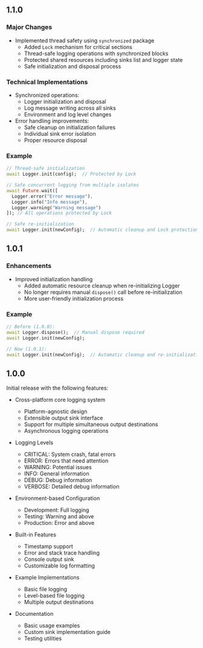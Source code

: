 ## 1.1.0

### Major Changes
- Implemented thread safety using `synchronized` package
  - Added `Lock` mechanism for critical sections
  - Thread-safe logging operations with synchronized blocks
  - Protected shared resources including sinks list and logger state
  - Safe initialization and disposal process

### Technical Implementations
- Synchronized operations:
  - Logger initialization and disposal
  - Log message writing across all sinks
  - Environment and log level changes
- Error handling improvements:
  - Safe cleanup on initialization failures
  - Individual sink error isolation
  - Proper resource disposal

### Example
```dart
// Thread-safe initialization
await Logger.init(config);  // Protected by Lock

// Safe concurrent logging from multiple isolates
await Future.wait([
  Logger.error("Error message"),
  Logger.info("Info message"),
  Logger.warning("Warning message")
]); // All operations protected by Lock

// Safe re-initialization
await Logger.init(newConfig);  // Automatic cleanup and Lock protection
```

## 1.0.1

### Enhancements
- Improved initialization handling
  - Added automatic resource cleanup when re-initializing Logger
  - No longer requires manual `dispose()` call before re-initialization
  - More user-friendly initialization process

### Example
```dart
// Before (1.0.0):
await Logger.dispose();  // Manual dispose required
await Logger.init(newConfig);

// Now (1.0.1):
await Logger.init(newConfig);  // Automatic cleanup and re-initialization
```

## 1.0.0

Initial release with the following features:
- Cross-platform core logging system
  - Platform-agnostic design
  - Extensible output sink interface
  - Support for multiple simultaneous output destinations
  - Asynchronous logging operations

- Logging Levels
  - CRITICAL: System crash, fatal errors
  - ERROR: Errors that need attention
  - WARNING: Potential issues
  - INFO: General information
  - DEBUG: Debug information
  - VERBOSE: Detailed debug information

- Environment-based Configuration
  - Development: Full logging
  - Testing: Warning and above
  - Production: Error and above

- Built-in Features
  - Timestamp support
  - Error and stack trace handling
  - Console output sink
  - Customizable log formatting

- Example Implementations
  - Basic file logging
  - Level-based file logging
  - Multiple output destinations

- Documentation
  - Basic usage examples
  - Custom sink implementation guide
  - Testing utilities

